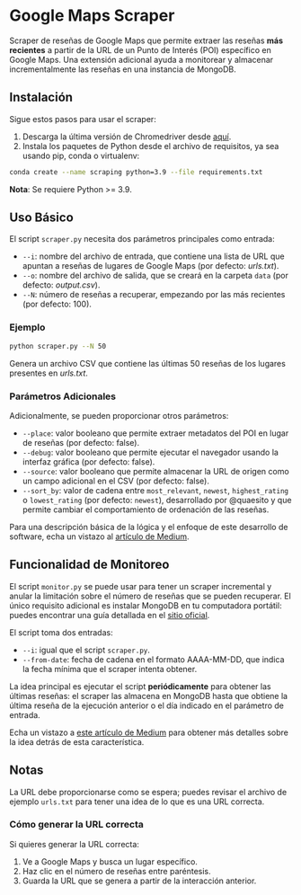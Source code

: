 # Google Maps Scraper

Scraper de reseñas de Google Maps que permite extraer las reseñas **más recientes** a partir de la URL de un Punto de Interés (POI) específico en Google Maps. Una extensión adicional ayuda a monitorear y almacenar incrementalmente las reseñas en una instancia de MongoDB.

## Instalación

Sigue estos pasos para usar el scraper:

1. Descarga la última versión de Chromedriver desde [aquí](https://chromedriver.chromium.org/).
2. Instala los paquetes de Python desde el archivo de requisitos, ya sea usando pip, conda o virtualenv:

```bash
conda create --name scraping python=3.9 --file requirements.txt
```

**Nota**: Se requiere Python >= 3.9.

## Uso Básico

El script `scraper.py` necesita dos parámetros principales como entrada:

- `--i`: nombre del archivo de entrada, que contiene una lista de URL que apuntan a reseñas de lugares de Google Maps (por defecto: *urls.txt*).
- `--o`: nombre del archivo de salida, que se creará en la carpeta `data` (por defecto: *output.csv*).
- `--N`: número de reseñas a recuperar, empezando por las más recientes (por defecto: 100).

### Ejemplo

```bash
python scraper.py --N 50
```

Genera un archivo CSV que contiene las últimas 50 reseñas de los lugares presentes en *urls.txt*.

### Parámetros Adicionales

Adicionalmente, se pueden proporcionar otros parámetros:

- `--place`: valor booleano que permite extraer metadatos del POI en lugar de reseñas (por defecto: false).
- `--debug`: valor booleano que permite ejecutar el navegador usando la interfaz gráfica (por defecto: false).
- `--source`: valor booleano que permite almacenar la URL de origen como un campo adicional en el CSV (por defecto: false).
- `--sort_by`: valor de cadena entre `most_relevant`, `newest`, `highest_rating` o `lowest_rating` (por defecto: `newest`), desarrollado por @quaesito y que permite cambiar el comportamiento de ordenación de las reseñas.

Para una descripción básica de la lógica y el enfoque de este desarrollo de software, echa un vistazo al [artículo de Medium](enlace-al-articulo).

## Funcionalidad de Monitoreo

El script `monitor.py` se puede usar para tener un scraper incremental y anular la limitación sobre el número de reseñas que se pueden recuperar. El único requisito adicional es instalar MongoDB en tu computadora portátil: puedes encontrar una guía detallada en el [sitio oficial](https://www.mongodb.com/docs/manual/installation/).

El script toma dos entradas:

- `--i`: igual que el script `scraper.py`.
- `--from-date`: fecha de cadena en el formato AAAA-MM-DD, que indica la fecha mínima que el scraper intenta obtener.

La idea principal es ejecutar el script **periódicamente** para obtener las últimas reseñas: el scraper las almacena en MongoDB hasta que obtiene la última reseña de la ejecución anterior o el día indicado en el parámetro de entrada.

Echa un vistazo a [este artículo de Medium](enlace-al-articulo) para obtener más detalles sobre la idea detrás de esta característica.

## Notas

La URL debe proporcionarse como se espera; puedes revisar el archivo de ejemplo `urls.txt` para tener una idea de lo que es una URL correcta.

### Cómo generar la URL correcta

Si quieres generar la URL correcta:

1. Ve a Google Maps y busca un lugar específico.
2. Haz clic en el número de reseñas entre paréntesis.
3. Guarda la URL que se genera a partir de la interacción anterior.
